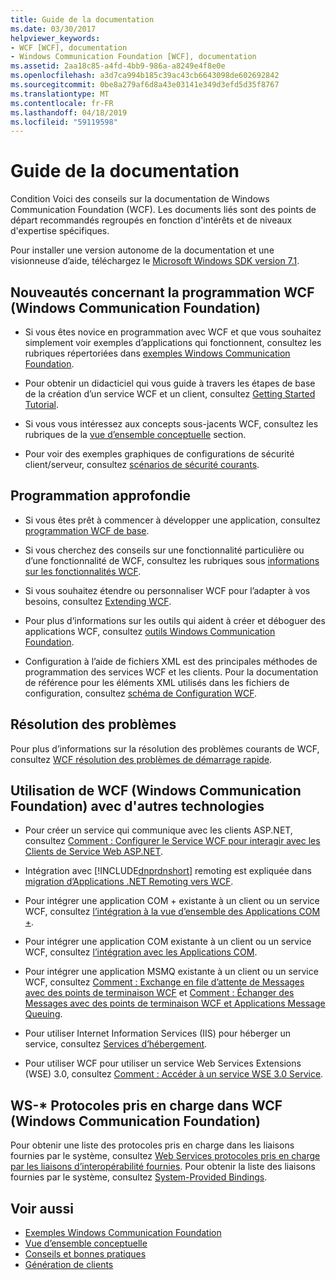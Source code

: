 ```yaml
---
title: Guide de la documentation
ms.date: 03/30/2017
helpviewer_keywords:
- WCF [WCF], documentation
- Windows Communication Foundation [WCF], documentation
ms.assetid: 2aa18c85-a4fd-4bb9-986a-a8249e4f8e0e
ms.openlocfilehash: a3d7ca994b185c39ac43cb6643098de602692842
ms.sourcegitcommit: 0be8a279af6d8a43e03141e349d3efd5d35f8767
ms.translationtype: MT
ms.contentlocale: fr-FR
ms.lasthandoff: 04/18/2019
ms.locfileid: "59119598"
---
```

# <a name="guide-to-the-documentation"></a>Guide de la documentation
Condition Voici des conseils sur la documentation de Windows Communication Foundation (WCF). Les documents liés sont des points de départ recommandés regroupés en fonction d'intérêts et de niveaux d'expertise spécifiques.  
  
 Pour installer une version autonome de la documentation et une visionneuse d’aide, téléchargez le [Microsoft Windows SDK version 7.1](https://go.microsoft.com/fwlink/?LinkID=194146&clcid=0x409).  
  
## <a name="new-to-windows-communication-foundation-programming"></a>Nouveautés concernant la programmation WCF (Windows Communication Foundation)  
  
-   Si vous êtes novice en programmation avec WCF et que vous souhaitez simplement voir exemples d’applications qui fonctionnent, consultez les rubriques répertoriées dans [exemples Windows Communication Foundation](../../../docs/framework/wcf/samples/index.md).  
  
-   Pour obtenir un didacticiel qui vous guide à travers les étapes de base de la création d’un service WCF et un client, consultez [Getting Started Tutorial](../../../docs/framework/wcf/getting-started-tutorial.md).  
  
-   Si vous vous intéressez aux concepts sous-jacents WCF, consultez les rubriques de la [vue d’ensemble conceptuelle](../../../docs/framework/wcf/conceptual-overview.md) section.  
  
-   Pour voir des exemples graphiques de configurations de sécurité client/serveur, consultez [scénarios de sécurité courants](../../../docs/framework/wcf/feature-details/common-security-scenarios.md).  
  
## <a name="programming-in-depth"></a>Programmation approfondie  
  
-   Si vous êtes prêt à commencer à développer une application, consultez [programmation WCF de base](../../../docs/framework/wcf/basic-wcf-programming.md).  
  
-   Si vous cherchez des conseils sur une fonctionnalité particulière ou d’une fonctionnalité de WCF, consultez les rubriques sous [informations sur les fonctionnalités WCF](../../../docs/framework/wcf/feature-details/index.md).  
  
-   Si vous souhaitez étendre ou personnaliser WCF pour l’adapter à vos besoins, consultez [Extending WCF](../../../docs/framework/wcf/extending/index.md).  
  
-   Pour plus d’informations sur les outils qui aident à créer et déboguer des applications WCF, consultez [outils Windows Communication Foundation](../../../docs/framework/wcf/tools.md).  
  
-   Configuration à l’aide de fichiers XML est des principales méthodes de programmation des services WCF et les clients. Pour la documentation de référence pour les éléments XML utilisés dans les fichiers de configuration, consultez [schéma de Configuration WCF](../../../docs/framework/configure-apps/file-schema/wcf/index.md).  
  
## <a name="troubleshooting"></a>Résolution des problèmes  
 Pour plus d’informations sur la résolution des problèmes courants de WCF, consultez [WCF résolution des problèmes de démarrage rapide](../../../docs/framework/wcf/wcf-troubleshooting-quickstart.md).  
  
## <a name="using-windows-communication-foundation-with-other-technologies"></a>Utilisation de WCF (Windows Communication Foundation) avec d'autres technologies  
  
-   Pour créer un service qui communique avec les clients ASP.NET, consultez [Comment : Configurer le Service WCF pour interagir avec les Clients de Service Web ASP.NET](../../../docs/framework/wcf/feature-details/config-wcf-service-with-aspnet-web-service.md).  
  
-   Intégration avec [!INCLUDE[dnprdnshort](../../../includes/dnprdnshort-md.md)] remoting est expliquée dans [migration d’Applications .NET Remoting vers WCF](../../../docs/framework/wcf/feature-details/migrating-net-remoting-applications-to-wcf.md).  
  
-   Pour intégrer une application COM + existante à un client ou un service WCF, consultez [l’intégration à la vue d’ensemble des Applications COM +](../../../docs/framework/wcf/feature-details/integrating-with-com-plus-applications-overview.md).  
  
-   Pour intégrer une application COM existante à un client ou un service WCF, consultez [l’intégration avec les Applications COM](../../../docs/framework/wcf/feature-details/integrating-with-com-applications.md).  
  
-   Pour intégrer une application MSMQ existante à un client ou un service WCF, consultez [Comment : Exchange en file d’attente de Messages avec des points de terminaison WCF](../../../docs/framework/wcf/feature-details/how-to-exchange-queued-messages-with-wcf-endpoints.md) et [Comment : Échanger des Messages avec des points de terminaison WCF et Applications Message Queuing](../../../docs/framework/wcf/feature-details/how-to-exchange-messages-with-wcf-endpoints-and-message-queuing-applications.md).  
  
-   Pour utiliser Internet Information Services (IIS) pour héberger un service, consultez [Services d’hébergement](../../../docs/framework/wcf/hosting-services.md).  
  
-   Pour utiliser WCF pour utiliser un service Web Services Extensions (WSE) 3.0, consultez [Comment : Accéder à un service WSE 3.0 Service](../../../docs/framework/wcf/feature-details/how-to-access-a-wse-3-0-service-with-a-wcf-client.md).  
  
## <a name="ws--protocols-supported-in-windows-communication-foundation"></a>WS-* Protocoles pris en charge dans WCF (Windows Communication Foundation)  
 Pour obtenir une liste des protocoles pris en charge dans les liaisons fournies par le système, consultez [Web Services protocoles pris en charge par les liaisons d’interopérabilité fournies](../../../docs/framework/wcf/feature-details/web-services-protocols-supported-by-system-provided-interoperability-bindings.md). Pour obtenir la liste des liaisons fournies par le système, consultez [System-Provided Bindings](../../../docs/framework/wcf/system-provided-bindings.md).  
  
## <a name="see-also"></a>Voir aussi

- [Exemples Windows Communication Foundation](../../../docs/framework/wcf/samples/index.md)
- [Vue d’ensemble conceptuelle](../../../docs/framework/wcf/conceptual-overview.md)
- [Conseils et bonnes pratiques](../../../docs/framework/wcf/guidelines-and-best-practices.md)
- [Génération de clients](../../../docs/framework/wcf/building-clients.md)
